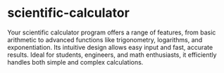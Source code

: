 # scientific-calculator
 Your scientific calculator program offers a range of features, from basic arithmetic to advanced functions like trigonometry, logarithms, and exponentiation. Its intuitive design allows easy input and fast, accurate results. Ideal for students, engineers, and math enthusiasts, it efficiently handles both simple and complex calculations.
